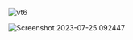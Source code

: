 ![vt6](https://github.com/VetriVT/VetriVT/assets/138183829/866b35bd-18ed-4a8c-ae1c-dd1788522233)

![Screenshot 2023-07-25 092447](https://github.com/VetriVT/VetriVT/assets/138183829/9a0982fe-67d7-4506-91e2-0e02833ce665)
